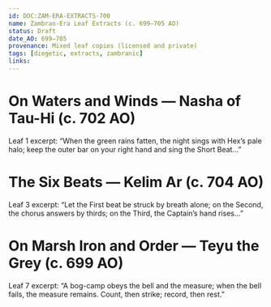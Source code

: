 ```yaml
---
id: DOC:ZAM-ERA-EXTRACTS-700
name: Zambran-Era Leaf Extracts (c. 699–705 AO)
status: Draft
date_AO: 699–705
provenance: Mixed leaf copies (licensed and private)
tags: [diegetic, extracts, zambranic]
links:
---
```


# On Waters and Winds — Nasha of Tau-Hi (c. 702 AO)
Leaf 1 excerpt: “When the green rains fatten, the night sings with Hex’s pale halo; keep the outer bar on your right hand and sing the Short Beat…”

# The Six Beats — Kelim Ar (c. 704 AO)
Leaf 3 excerpt: “Let the First beat be struck by breath alone; on the Second, the chorus answers by thirds; on the Third, the Captain’s hand rises…”

# On Marsh Iron and Order — Teyu the Grey (c. 699 AO)
Leaf 7 excerpt: “A bog-camp obeys the bell and the measure; when the bell fails, the measure remains. Count, then strike; record, then rest.”
